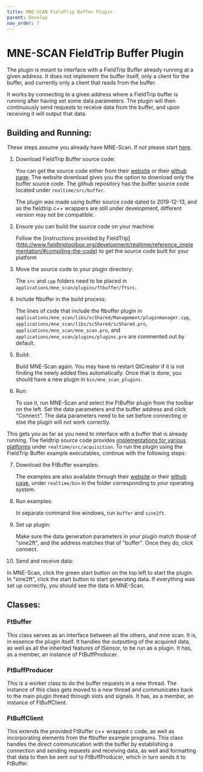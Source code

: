 ```yaml
---
title: MNE-SCAN FieldTrip Buffer Plugin
parent: Develop
nav_order: 7
---
```


# MNE-SCAN FieldTrip Buffer Plugin

The plugin is meant to interface with a FieldTrip Buffer already running at a given address. It does not implement the buffer itself, only a client for the buffer, and currently only a client that reads from the buffer.

It works by connecting to a given address where a FieldTrip buffer is running after having set some data parameters. The plugin will then continuously send requests to receive data from the buffer, and upon receiving it will output that data.

## Building and Running:

These steps assume you already have MNE-Scan. If not please start [here](https://mne-cpp.github.io/pages/started/started.html).

1. Download FieldTrip Buffer source code:

   You can get the source code either from their [website](http://www.fieldtriptoolbox.org/download/) or their [github page](https://github.com/fieldtrip/fieldtrip). The website download gives you the option to download only the buffer source code. The github repository has the buffer source code located under `realtime/src/buffer`.

   The plugin was made using buffer source code dated to 2019-12-13, and as the fieldtrip c++ wrappers are still under development, different version may not be compatible.

2. Ensure you can build the source code on your machine:

   Follow the [instructions provided by FieldTrip] (http://www.fieldtriptoolbox.org/development/realtime/reference_implementation/#compiling-the-code) to get the source code built for your platform

3. Move the source code to your plugin directory:

   The `src` and `cpp` folders need to be placed in `applications/mne_scan/plugins/ftbuffer/ftsrc`.

4. Include ftbuffer in the build process:

   The lines of code that include the ftbuffer plugin in `applications/mne_scan/libs/scShared/Management/pluginmanager.cpp`, `applications/mne_scan/libs/scShared/scShared.pro`, `applications/mne_scan/mne_scan.pro`, and `applications/mne_scan/plugins/plugins.pro` are commented out by default.

5. Build:

   Build MNE-Scan again. You may have to restart QtCreator if it is not finding the newly added files automatically. Once that is done, you should have a new plugin in `bin/mne_scan_plugins`.

6. Run:

   To use it, run MNE-Scan and select the FtBuffer plugin from the toolbar on the left. Set the data parameters and the buffer address and click "Connect". The data parameters need to be set before connecting or else the plugin will not work correctly.

This gets you as far as you need to interface with a buffer that is already running. The fieldtrip source code provides [implementations for various platforms](http://www.fieldtriptoolbox.org/development/realtime/implementation/) under `realtime/src/acquisition`.
To run the plugin using the FieldTrip Buffer example executables, continue with the following steps:

7. Download the FtBuffer examples:

   The examples are also available through their [website](http://www.fieldtriptoolbox.org/download/) or their [github page](https://github.com/fieldtrip/fieldtrip), under `realtime/bin` in the folder corresponding to your operating system.

8. Run examples:

   In separate command line windows, run `buffer` and `sine2ft`.

9. Set up plugin:

   Make sure the data generation parameters in your plugin match those of "sine2ft", and the address matches that of "buffer". Once they do, click connect.

10. Send and receive data:

   In MNE-Scan, click the green start button on the top left to start the plugin. In "sine2ft", click the start button to start generating data. If everything was set up correctly, you should see the data in MNE-Scan.

## Classes:

### FtBuffer

This class serves as an interface between all the others, and mne scan. It is, in essence the plugin itself. It handles the outputting of the acquired data, as well as all the inherited features of ISensor, to be run as a plugin. It has, as a member, an instance of FtBuffProducer.

### FtBuffProducer

This is a worker class to do the buffer requests in a new thread. The instance of this class gets moved to a new thread and communicates back to the main plugin thread through slots and signals. It has, as a member, an instance of FtBuffClient.

### FtBuffClient

This extends the provided FtBuffer c++ wrapped c code, as well as incorporating elements from the ftbuffer example programs. This class handles the direct communication with the buffer by establishing a connection and sending requests and receiving data, as well and formatting that data to then be sent out to FtBuffProducer, which in turn sends it to FtBuffer.
